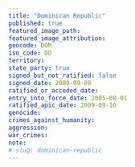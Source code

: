 ```yaml
---
title: "Dominican Republic"
published: true
featured_image_path:
featured_image_attribution:
geocode: DOM
iso_code: DO
territory:
state_party: true
signed_but_not_ratified: false
signed_date: 2000-09-08
ratified_or_acceded_date:
entry_into_force_date: 2005-08-01
ratified_apic_date: 2009-09-10
genocide:
crimes_against_humanity:
aggression:
war_crimes:
note:
# slug: dominican-republic
---
```

